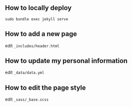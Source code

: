 ## How to locally deploy

`sudo bundle exec jekyll serve`

## How to add a new page

edit `_includes/header.html` 

## How to update my personal information

edit `_data/data.yml`

## How to edit the page style

edit `_sass/_base.scss`